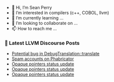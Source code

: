 - 👋 Hi, I’m Sean Perry
- 👀 I’m interested in compilers (c++, COBOL, llvm)
- 🌱 I’m currently learning ...
- 💞️ I’m looking to collaborate on ...
- 📫 How to reach me ...

<!---
s66perry/s66perry is a ✨ special ✨ repository because its `README.md` (this file) appears on your GitHub profile.
You can click the Preview link to take a look at your changes.
--->
### 📕 Latest LLVM Discourse Posts

<!-- DISCOURSE-LLVM:START -->
- [Potential bug in DebugTranslation::translate](https://discourse.llvm.org/t/potential-bug-in-debugtranslation-translate/60492/2)
- [Spam accounts on Phabricator](https://discourse.llvm.org/t/spam-accounts-on-phabricator/60631/1)
- [Opaque pointers status update](https://discourse.llvm.org/t/opaque-pointers-status-update/60296/15)
- [Opaque pointers status update](https://discourse.llvm.org/t/opaque-pointers-status-update/60296/14)
- [Opaque pointers status update](https://discourse.llvm.org/t/opaque-pointers-status-update/60296/13)
<!-- DISCOURSE-LLVM:END -->
